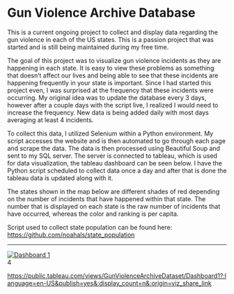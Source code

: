 # Gun Violence  Archive Database

This is a current ongoing project to collect and display data regarding the gun violence in each of the US states. This is a passion project that was started and is still being maintained during my free time.

The goal of this project was to visualize gun violence incidents as they are happening in each state. It is easy to view these problems as something that doesn’t affect our lives and being able to see that these incidents are happening frequently in your state is important. Since I had started this project even, I was surprised at the frequency that these incidents were occurring. My original idea was to update the database every 3 days, however after a couple days with the script live, I realized I would need to increase the frequency. New data is being added daily with most days averaging at least 4 incidents.

To collect this data, I utilized Selenium within a Python environment. My script accesses the website and is then automated to go through each page and scrape the data. The data is then processed using Beautiful Soup and sent to my SQL server. The server is connected to tableau, which is used for data visualization, the tableau dashboard can be seen below. I have the Python script scheduled to collect data once a day and after that is done the tableau data is updated along with it.

The states shown in the map below are different shades of red depending on the number of incidents that have happened within that state. The number that is displayed on each state is the raw number of incidents that have occurred, whereas the color and ranking is per capita.

Script used to collect state population can be found here: https://github.com/noahals/state_population


<hr size="" width="" color="" >  


<div class='tableauPlaceholder' id='viz1660746506435' style='position: relative'><noscript><a href='#'><img alt='Dashboard 1 ' src='https:&#47;&#47;public.tableau.com&#47;static&#47;images&#47;Gu&#47;GunViolenceArchiveDataset&#47;Dashboard1&#47;1_rss.png' style='border: none' /></a></noscript><object class='tableauViz'  style='display:none;'><param name='host_url' value='https%3A%2F%2Fpublic.tableau.com%2F' /> <param name='embed_code_version' value='3' /> <param name='site_root' value='' /><param name='name' value='GunViolenceArchiveDataset&#47;Dashboard1' /><param name='tabs' value='no' /><param name='toolbar' value='yes' /><param name='static_image' value='https:&#47;&#47;public.tableau.com&#47;static&#47;images&#47;Gu&#47;GunViolenceArchiveDataset&#47;Dashboard1&#47;1.png' /> <param name='animate_transition' value='yes' /><param name='display_static_image' value='yes' /><param name='display_spinner' value='yes' /><param name='display_overlay' value='yes' /><param name='display_count' value='yes' /><param name='language' value='en-US' /></object></div>4

https://public.tableau.com/views/GunViolenceArchiveDataset/Dashboard1?:language=en-US&publish=yes&:display_count=n&:origin=viz_share_link
